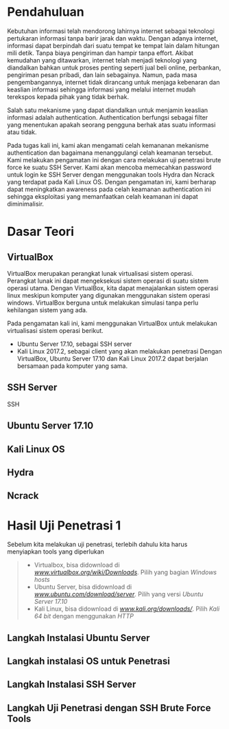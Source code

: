 # Pendahuluan

Kebutuhan informasi telah mendorong lahirnya internet sebagai teknologi pertukaran informasi tanpa barir jarak dan waktu.
Dengan adanya internet, informasi dapat berpindah dari suatu tempat ke tempat lain dalam hitungan mili detik. Tanpa biaya pengiriman dan hampir tanpa effort. Akibat kemudahan yang ditawarkan, internet telah menjadi teknologi yang diandalkan bahkan untuk proses penting seperti jual beli online, perbankan, pengiriman pesan pribadi, dan lain sebagainya. Namun, pada masa pengembangannya, internet tidak dirancang untuk menjaga kebenaran dan keaslian informasi sehingga informasi yang melalui internet mudah terekspos kepada pihak yang tidak berhak.

Salah satu mekanisme yang dapat diandalkan untuk menjamin keaslian informasi adalah authentication. Authentication berfungsi sebagai filter yang menentukan apakah seorang pengguna berhak atas suatu informasi atau tidak.

Pada tugas kali ini, kami akan mengamati celah kemananan mekanisme authentication dan bagaimana menanggulangi celah keamanan tersebut. Kami melakukan pengamatan ini dengan cara melakukan uji penetrasi brute force ke suatu SSH Server. Kami akan mencoba memecahkan password untuk login ke SSH Server dengan menggunakan tools Hydra dan Ncrack yang terdapat pada Kali Linux OS. Dengan pengamatan ini, kami berharap dapat meningkatkan awareness pada celah keamanan authentication ini sehingga eksploitasi yang memanfaatkan celah keamanan ini dapat diminimalisir.

# Dasar Teori

## VirtualBox

VirtualBox merupakan perangkat lunak virtualisasi sistem operasi. Perangkat lunak ini dapat mengeksekusi sistem operasi di suatu sistem operasi utama. Dengan VirtualBox, kita dapat menajalankan sistem operasi linux meskipun komputer yang digunakan menggunakan sistem operasi windows. VirtualBox berguna untuk melakukan simulasi tanpa perlu kehilangan sistem yang ada.

Pada pengamatan kali ini, kami menggunakan VirtualBox untuk melakukan virtualisasi sistem operasi berikut.
- Ubuntu Server 17.10, sebagai SSH server
- Kali Linux 2017.2, sebagai client yang akan melakukan penetrasi
Dengan VirtualBox, Ubuntu Server 17.10 dan Kali Linux 2017.2 dapat berjalan bersamaan pada komputer yang sama.

## SSH Server

SSH

## Ubuntu Server 17.10 

## Kali Linux OS

## Hydra

## Ncrack

# Hasil Uji Penetrasi 1

Sebelum kita melakukan uji penetrasi, terlebih dahulu kita harus menyiapkan tools yang diperlukan
> - Virtualbox, bisa didownload di *www.virtualbox.org/wiki/Downloads*. Pilih yang bagian *Windows hosts*
> - Ubuntu Server, bisa didownload di *www.ubuntu.com/download/server*. Pilih yang versi *Ubuntu Server 17.10*
> - Kali Linux, bisa didownload di *www.kali.org/downloads/*. Pilih *Kali 64 bit* dengan menggunakan *HTTP*

## Langkah Instalasi Ubuntu Server

## Langkah instalasi OS untuk Penetrasi

## Langkah Instalasi SSH Server

## Langkah Uji Penetrasi dengan SSH Brute Force Tools
